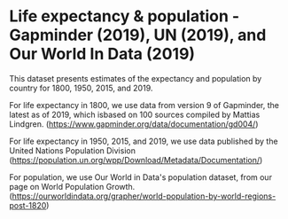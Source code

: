 # Life expectancy & population - Gapminder (2019), UN (2019), and Our World In Data (2019)

This dataset presents estimates of the expectancy and population by country for 1800, 1950, 2015, and 2019.

For life expectancy in 1800, we use data from version 9 of Gapminder, the latest as of 2019, which isbased on 100 sources compiled by Mattias Lindgren. (https://www.gapminder.org/data/documentation/gd004/)

For life expectancy in 1950, 2015, and 2019, we use data published by the United Nations Population Division  (https://population.un.org/wpp/Download/Metadata/Documentation/)

For population, we use Our World in Data's population dataset, from our page on World Population Growth. (https://ourworldindata.org/grapher/world-population-by-world-regions-post-1820)